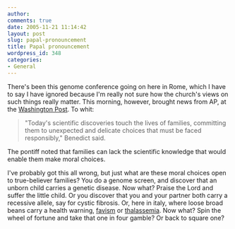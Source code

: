 ```yaml
---
author:
comments: true
date: 2005-11-21 11:14:42
layout: post
slug: papal-pronouncement
title: Papal pronouncement
wordpress_id: 348
categories:
- General
---
```


There's been this genome conference going on here in Rome, which I have to say I have ignored because I'm really not sure how the church's views on such things really matter. This morning, however, brought news from AP, at the [Washington Post](http://www.washingtonpost.com/wp-dyn/content/article/2005/11/20/AR2005112000804.html). To whit:


> "Today's scientific discoveries touch the lives of families, committing them to unexpected and delicate choices that must be faced responsibly," Benedict said.

The pontiff noted that families can lack the scientific knowledge that would enable them make moral choices.

I've probably got this all wrong, but just what are these moral choices open to true-believer families? You do a genome screen, and discover that an unborn child carries a genetic disease. Now what? Praise the Lord and suffer the little child. Or you discover that you and your partner both carry a recessive allele, say for cystic fibrosis. Or, here in italy, where loose broad beans carry a health warning, [favism](http://en.wikipedia.org/wiki/Favism) or [thalassemia](http://en.wikipedia.org/wiki/Thalassemia). Now what? Spin the wheel of fortune and take that one in four gamble? Or back to square one?
